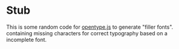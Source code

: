 # Stub

This is some random code for [opentype.js](https://opentype.js.org/) to generate "filler fonts". containing missing characters for correct typography based on a incomplete font.
